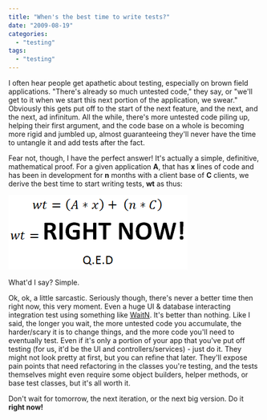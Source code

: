 ```yaml
---
title: "When's the best time to write tests?"
date: "2009-08-19"
categories: 
  - "testing"
tags: 
  - "testing"
---
```


I often hear people get apathetic about testing, especially on brown field applications. "There's already so much untested code," they say, or "we'll get to it when we start this next portion of the application, we swear." Obviously this gets put off to the start of the next feature, and the next, and the next, ad infinitum. All the while, there's more untested code piling up, helping their first argument, and the code base on a whole is becoming more rigid and jumbled up, almost guaranteeing they'll never have the time to untangle it and add tests after the fact.

Fear not, though, I have the perfect answer! It's actually a simple, definitive, mathematical proof. For a given application **A**, that has **x** lines of code and has been in development for **n** months with a client base of **C** clients, we derive the best time to start writing tests, **wt** as thus:

![Right time to test equation](images/testing_time_equation.png "Right time to test equation")

What'd I say? Simple.

Ok, ok, a little sarcastic. Seriously though, there's never a better time then right now, this very moment. Even a huge UI & database interacting integration test using something like [WaitN](http://watin.sourceforge.net/). It's better than nothing. Like I said, the longer you wait, the more untested code you accumulate, the harder/scary it is to change things, and the more code you'll need to eventually test. Even if it's only a portion of your app that you've put off testing (for us, it'd be the UI and controllers/services) - just do it. They might not look pretty at first, but you can refine that later. They'll expose pain points that need refactoring in the classes you're testing, and the tests themselves might even require some object builders, helper methods, or base test classes, but it's all worth it.

Don't wait for tomorrow, the next iteration, or the next big version. Do it **right now!**
